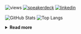 ![views](https://komarev.com/ghpvc/?username=chck&color=blueviolet)
[![speakerdeck](https://img.shields.io/badge/Speaker_Deck-chck-8a2be2?style=flat-square&logo=speaker-deck)](https://speakerdeck.com/chck)
[![linkedin](https://img.shields.io/badge/LinkedIn-chck-8a2be2?style=flat-square&logo=linkedin)](https://www.linkedin.com/in/chck/)

<p align="left"> 
  <img alt="GitHub Stats" align="center" height="150" src="https://github-readme-stats-nine-umber-51.vercel.app/api?username=chck&count_private=true&show_icons=true&hide_title=true&theme=buefy" />
  <img alt="Top Langs" align="center" height="150" src="https://github-readme-stats-nine-umber-51.vercel.app/api/top-langs/?username=chck&layout=compact&count_private=true&show_icons=true&hide_title=true&theme=buefy" />
</p>

<details>
  <summary><b>Read more</b></summary>
  <br>

  <!--START_SECTION:waka-->
**🐱 My GitHub Data** 

> 📦 76.9 kB Used in GitHub's Storage 
 > 
> 🏆 37 Contributions in the Year 2024
 > 
> 💼 Opted to Hire
 > 
> 📜 134 Public Repositories 
 > 
> 🔑 19 Private Repositories 
 > 
**I'm a Night 🦉** 

```text
🌞 Morning                798 commits         ███░░░░░░░░░░░░░░░░░░░░░░   12.90 % 
🌆 Daytime                2014 commits        ████████░░░░░░░░░░░░░░░░░   32.55 % 
🌃 Evening                1778 commits        ███████░░░░░░░░░░░░░░░░░░   28.73 % 
🌙 Night                  1598 commits        ██████░░░░░░░░░░░░░░░░░░░   25.82 % 
```
📅 **I'm Most Productive on Thursday** 

```text
Monday                   1231 commits        █████░░░░░░░░░░░░░░░░░░░░   19.89 % 
Tuesday                  948 commits         ████░░░░░░░░░░░░░░░░░░░░░   15.32 % 
Wednesday                1051 commits        ████░░░░░░░░░░░░░░░░░░░░░   16.98 % 
Thursday                 1443 commits        ██████░░░░░░░░░░░░░░░░░░░   23.32 % 
Friday                   641 commits         ███░░░░░░░░░░░░░░░░░░░░░░   10.36 % 
Saturday                 340 commits         █░░░░░░░░░░░░░░░░░░░░░░░░   05.49 % 
Sunday                   534 commits         ██░░░░░░░░░░░░░░░░░░░░░░░   08.63 % 
```


📊 **This Week I Spent My Time On** 

```text
💬 Programming Languages: 
Other                    25 hrs 18 mins      █████████████████████████   98.11 % 
Terraform                12 mins             ░░░░░░░░░░░░░░░░░░░░░░░░░   00.83 % 
INI                      11 mins             ░░░░░░░░░░░░░░░░░░░░░░░░░   00.77 % 
TOML                     2 mins              ░░░░░░░░░░░░░░░░░░░░░░░░░   00.15 % 
Python                   1 min               ░░░░░░░░░░░░░░░░░░░░░░░░░   00.12 % 

🔥 Editors: 
Chrome                   25 hrs 18 mins      █████████████████████████   98.11 % 
PyCharm                  16 mins             ░░░░░░░░░░░░░░░░░░░░░░░░░   01.06 % 
VS Code                  12 mins             ░░░░░░░░░░░░░░░░░░░░░░░░░   00.83 % 
```

**I Mostly Code in Python** 

```text
Python                   41 repos            ████████░░░░░░░░░░░░░░░░░   32.54 % 
Jupyter Notebook         20 repos            ████░░░░░░░░░░░░░░░░░░░░░   15.87 % 
Rust                     7 repos             █░░░░░░░░░░░░░░░░░░░░░░░░   05.56 % 
Shell                    3 repos             █░░░░░░░░░░░░░░░░░░░░░░░░   02.38 % 
Astro                    1 repo              ░░░░░░░░░░░░░░░░░░░░░░░░░   00.79 % 
```



**Timeline**

![Lines of Code chart](https://raw.githubusercontent.com/chck/chck/main/assets/bar_graph.png)


 Last Updated on 2024-02-09 01:19 UTC
<!--END_SECTION:waka-->
</details>


